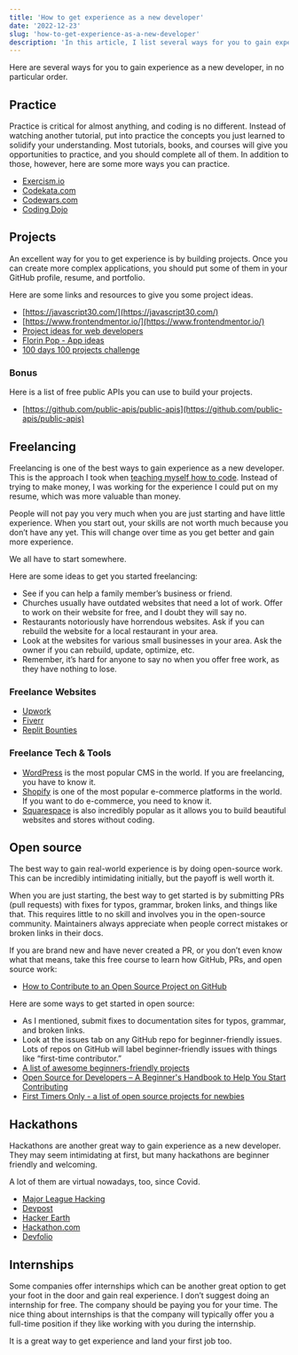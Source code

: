 ```yaml
---
title: 'How to get experience as a new developer'
date: '2022-12-23'
slug: 'how-to-get-experience-as-a-new-developer'
description: 'In this article, I list several ways for you to gain experience as a new developer.'
---
```


Here are several ways for you to gain experience as a new developer, in no particular order.

## Practice

Practice is critical for almost anything, and coding is no different. Instead of watching another tutorial, put into practice the concepts you just learned to solidify your understanding. Most tutorials, books, and courses will give you opportunities to practice, and you should complete all of them. In addition to those, however, here are some more ways you can practice.

- [Exercism.io](https://exercism.org/)
- [Codekata.com](http://codekata.com/)
- [Codewars.com](https://www.codewars.com/)
- [Coding Dojo](https://codingdojo.org/kata/)

## Projects

An excellent way for you to get experience is by building projects. Once you can create more complex applications, you should put some of them in your GitHub profile, resume, and portfolio.

Here are some links and resources to give you some project ideas.

- [https://javascript30.com/](https://javascript30.com/)
- [https://www.frontendmentor.io/](https://www.frontendmentor.io/)
- [Project ideas for web developers](https://github.com/RealToughCandy/project-ideas-for-web-developers)
- [Florin Pop - App ideas](https://github.com/florinpop17/app-ideas)
- [100 days 100 projects challenge](https://www.florin-pop.com/blog/2019/09/100-days-100-projects/)

### Bonus

Here is a list of free public APIs you can use to build your projects.

- [https://github.com/public-apis/public-apis](https://github.com/public-apis/public-apis)

## Freelancing

Freelancing is one of the best ways to gain experience as a new developer. This is the approach I took when [teaching myself how to code](https://www.howtocode.io/posts/how-i-taught-myself-how-to-code). Instead of trying to make money, I was working for the experience I could put on my resume, which was more valuable than money.

People will not pay you very much when you are just starting and have little experience. When you start out, your skills are not worth much because you don’t have any yet. This will change over time as you get better and gain more experience.

We all have to start somewhere.

Here are some ideas to get you started freelancing:

- See if you can help a family member’s business or friend.
- Churches usually have outdated websites that need a lot of work. Offer to work on their website for free, and I doubt they will say no.
- Restaurants notoriously have horrendous websites. Ask if you can rebuild the website for a local restaurant in your area.
- Look at the websites for various small businesses in your area. Ask the owner if you can rebuild, update, optimize, etc.
- Remember, it’s hard for anyone to say no when you offer free work, as they have nothing to lose.

### Freelance Websites

- [Upwork](https://www.upwork.com/)
- [Fiverr](https://www.fiverr.com/)
- [Replit Bounties](https://replit.com/site/bounties)

### Freelance Tech & Tools

- [WordPress](https://wordpress.org/) is the most popular CMS in the world. If you are freelancing, you have to know it.
- [Shopify](https://www.shopify.com/) is one of the most popular e-commerce platforms in the world. If you want to do e-commerce, you need to know it.
- [Squarespace](https://www.squarespace.com/) is also incredibly popular as it allows you to build beautiful websites and stores without coding.

## Open source

The best way to gain real-world experience is by doing open-source work. This can be incredibly intimidating initially, but the payoff is well worth it.

When you are just starting, the best way to get started is by submitting PRs (pull requests) with fixes for typos, grammar, broken links, and things like that. This requires little to no skill and involves you in the open-source community. Maintainers always appreciate when people correct mistakes or broken links in their docs.

If you are brand new and have never created a PR, or you don’t even know what that means, take this free course to learn how GitHub, PRs, and open source work:

- [How to Contribute to an Open Source Project on GitHub](https://egghead.io/courses/how-to-contribute-to-an-open-source-project-on-github)

Here are some ways to get started in open source:

- As I mentioned, submit fixes to documentation sites for typos, grammar, and broken links.
- Look at the issues tab on any GitHub repo for beginner-friendly issues. Lots of repos on GitHub will label beginner-friendly issues with things like “first-time contributor.”
- [A list of awesome beginners-friendly projects](https://github.com/MunGell/awesome-for-beginners)
- [Open Source for Developers – A Beginner's Handbook to Help You Start Contributing](https://www.freecodecamp.org/news/a-practical-guide-to-start-opensource-contributions/)
- [First Timers Only - a list of open source projects for newbies](https://www.firsttimersonly.com/)

## Hackathons

Hackathons are another great way to gain experience as a new developer. They may seem intimidating at first, but many hackathons are beginner friendly and welcoming.

A lot of them are virtual nowadays, too, since Covid.

- [Major League Hacking](https://mlh.io/)
- [Devpost](https://devpost.com/)
- [Hacker Earth](https://www.hackerearth.com/challenges/hackathon/)
- [Hackathon.com](https://www.hackathon.com/)
- [Devfolio](https://devfolio.co/hackathons)

## Internships

Some companies offer internships which can be another great option to get your foot in the door and gain real experience. I don’t suggest doing an internship for free. The company should be paying you for your time. The nice thing about internships is that the company will typically offer you a full-time position if they like working with you during the internship.

It is a great way to get experience and land your first job too.
